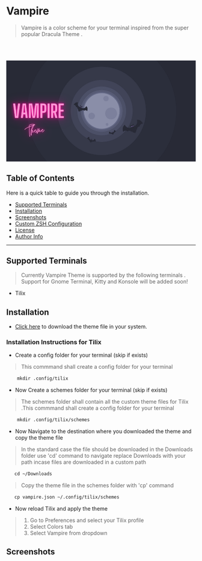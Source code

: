 # Vampire 
> Vampire is a color scheme for your terminal inspired from the super popular Dracula Theme . 
<br>
<br/>

![Project Banner](./Images/Banner.png)

## Table of Contents
Here is a quick table to guide you through the installation.

- [Supported Terminals](#Supported-Terminals)
- [Installation](#Installation)
- [Screenshots](#Screenshots)
- [Custom ZSH Configuration](#Custom-ZSH-Configuration)
- [License](#license)
- [Author Info](#author-info)

---
## Supported Terminals 
> Currently Vampire Theme is supported by the following terminals . Support for Gnome Terminal, Kitty and Konsole will be added soon!

* Tilix



## Installation
<p>
  
* [Click here](https://github.com/BiswasJishnu/Vampire-Terminal-Theme/releases/download/v0.1/Vampire.json) to download the theme file in your system.
<p/>



### Installation Instructions for Tilix

*  Create a config folder for your terminal (skip if exists)
> This commmand shall create a config folder for your terminal 
```html
    mkdir .config/tilix
```
* Now Create a schemes  folder for your terminal (skip if exists)
> The schemes folder shall contain all the custom theme files for Tilix .This commmand shall create a config folder for your terminal 
```html
    mkdir .config/tilix/schemes
```
* Now Navigate to the destination where you downloaded the theme and copy the theme file
> In the standard case the file should be downloaded in the Downloads folder use 'cd' command to navigate replace Downloads with your path incase files are downloaded in a custom path
```html
   cd ~/Downloads
```
> Copy the theme file in the schemes folder with 'cp' command
```html
   cp vampire.json ~/.config/tilix/schemes
```
* Now reload Tilix and apply the theme

>1. Go to Preferences and select your Tilix profile
>2. Select Colors tab
>3. Select Vampire from dropdown


## Screenshots

